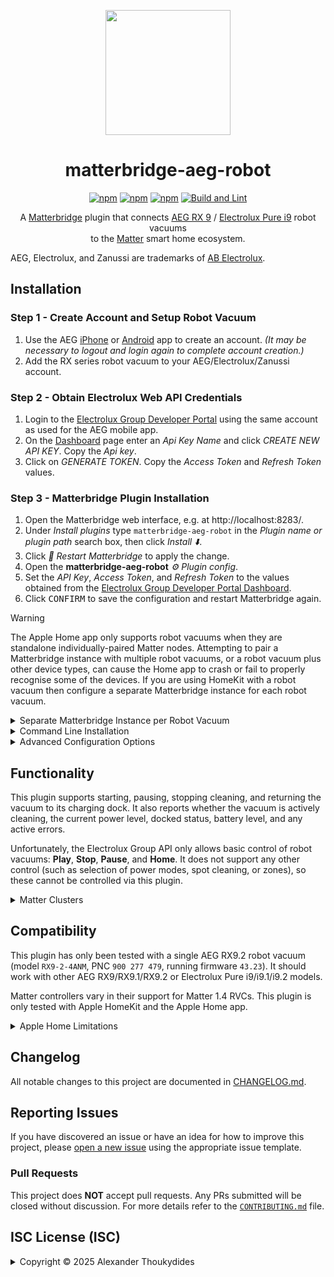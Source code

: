 <p align="center">
  <img src="https://raw.githubusercontent.com/wiki/thoukydides/matterbridge-aeg-robot/matterbridge-aeg-robot.png" height="200">
</p>
<div align=center>

# matterbridge-aeg-robot

[![npm](https://badgen.net/npm/v/matterbridge-aeg-robot)](https://www.npmjs.com/package/matterbridge-aeg-robot)
[![npm](https://badgen.net/npm/dt/matterbridge-aeg-robot)](https://www.npmjs.com/package/matterbridge-aeg-robot)
[![npm](https://badgen.net/npm/dw/matterbridge-aeg-robot)](https://www.npmjs.com/package/matterbridge-aeg-robot)
[![Build and Lint](https://github.com/thoukydides/matterbridge-aeg-robot/actions/workflows/build.yml/badge.svg)](https://github.com/thoukydides/matterbridge-aeg-robot/actions/workflows/build.yml)

A [Matterbridge](https://github.com/Luligu/matterbridge) plugin that connects [AEG RX 9](https://www.aeg.co.uk/wellbeing/discover/rx9) / [Electrolux Pure i9](https://www.electroluxgroup.com/en/electrolux-launches-pure-i9-robotic-vacuum-in-the-united-states-24513/) robot vacuums  
to the [Matter](https://csa-iot.org/all-solutions/matter/) smart home ecosystem.

</div>

AEG, Electrolux, and Zanussi are trademarks of [AB Electrolux](https://www.electroluxgroup.com/).

## Installation

### Step 1 - Create Account and Setup Robot Vacuum
1. Use the AEG [iPhone](https://apps.apple.com/gb/app/aeg/id1599494494) or [Android](https://play.google.com/store/apps/details?id=com.electrolux.oneapp.android.aeg) app to create an account. *(It may be necessary to logout and login again to complete account creation.)*
1. Add the RX series robot vacuum to your AEG/Electrolux/Zanussi account.

### Step 2 - Obtain Electrolux Web API Credentials
1. Login to the [Electrolux Group Developer Portal](https://developer.electrolux.one/login) using the same account as used for the AEG mobile app.
1. On the [Dashboard](https://developer.electrolux.one/dashboard) page enter an *Api Key Name* and click *CREATE NEW API KEY*. Copy the *Api key*.
1. Click on *GENERATE TOKEN*. Copy the *Access Token* and *Refresh Token* values.

### Step 3 - Matterbridge Plugin Installation

1. Open the Matterbridge web interface, e.g. at http://localhost:8283/.
1. Under *Install plugins* type `matterbridge-aeg-robot` in the *Plugin name or plugin path* search box, then click *Install ⬇️*.
1. Click *🔄 Restart Matterbridge* to apply the change.
1. Open the **matterbridge-aeg-robot** *⚙️ Plugin config*.
1. Set the *API Key*, *Access Token*, and *Refresh Token* to the values obtained from the [Electrolux Group Developer Portal Dashboard](https://developer.electrolux.one/dashboard).
1. Click <kbd>CONFIRM</kbd> to save the configuration and restart Matterbridge again.
> [!WARNING]
> The Apple Home app only supports robot vacuums when they are standalone individually-paired Matter nodes. Attempting to pair a Matterbridge instance with multiple robot vacuums, or a robot vacuum plus other device types, can cause the Home app to crash or fail to properly recognise some of the devices. If you are using HomeKit with a robot vacuum then configure a separate Matterbridge instance for each robot vacuum.

<details>
<summary>Separate Matterbridge Instance per Robot Vacuum</summary>

### Separate Matterbridge Instances

Each additional Matterbridge instance should specify the following command line options:

| Command Line Options    | Default                     | Description
| ----------------------- | --------------------------- | ---
| `-homedir <directory>`  | `$HOME` or `USERPROFILE`    | Matterbridge defaults to creating `Matterbridge`, `.matterbridge`, and `.mattercert` directories within the user's home directory. A different "home" directory is required by each Matterbridge instance.
| `-port <number>`        | `5540`                      | The port number for the Matterbridge commissioning server. This should be unique for each instance to allow pairing with a Matter controller.
| `-frontend <number>`    | `8283`                      | The port number for the Matterbridge frontend. This should be unique for each instance to allow use of the web interface.
| `-vendorName "<name>"`  | `"Matterbridge"`            | Apple Home uses the vendor name of the Matter bridge for robot vacuums; use this option to override Matterbridge's default with `AEG`.
| `-productName "<name>"` | `"Matterbridge aggregator"` | Apple Home uses the product name of the Matter bridge for robot vacuums; use this option to override Matterbridge's default with model name of your robot vacuum.

If you have multiple AEG/Electrolux robot vacuums then select one for each instance using the `whiteList` plugin configuration option.

#### Example `systemd` Configuration

The following example assumes that:
* `systemd` is being used to launch Matterbridge (instead of via Docker or other means).
* Matterbridge is run as user `matterbridge` and group `matterbridge`.
* Matterbridge configuration files for this instance are being kept under `/var/lib/matterbridge-aeg-robot`.
* The commissioning server will be on port `5541` and the web frontend on port `8284`.
* This instance is for an AEG RX9.2 robot vacuum.

Modify as appropriate to suit your setup.

1. Create a directory for this instance's configuration files:
   ```shell
   sudo mkdir /var/lib/matterbridge-aeg-robot
   sudo chown matterbridge:matterbridge /var/lib/matterbridge-aeg-robot
   ```
1. Create a `/etc/systemd/system/matterbridge-aeg-robot.service` file containing:
   ```ini
   [Unit]
   Description=Matterbridge AEG Robot
   After=network-online.target
   
   [Service]
   Type=simple
   ExecStart=/usr/local/bin/matterbridge -service -nosudo -novirtual -homedir /var/lib/matterbridge-aeg-robot -port 5541 -frontend 8284 -vendorName 'AEG' -productName 'RX9.2'
   WorkingDirectory=/var/lib/matterbridge-aeg-robot
   StandardOutput=inherit
   StandardError=inherit
   Restart=always
   RestartSec=10s
   TimeoutStopSec=30s
   User=matterbridge
   Group=matterbridge
   
   [Install]
   WantedBy=multi-user.target
   ```
1. Reload the `systemd` service files and enable the new unit:
   ```shell
   sudo systemctl daemon-reload
   sudo systemctl enable --now matterbridge-aeg-robot.service
   ```
</details>
<details>
<summary>Command Line Installation</summary>

### Installation using Command Line
1. Stop Matterbridge:  
   `sudo systemctl stop matterbridge`
1. Install the plugin:  
   `npm install -g matterbridge-aeg-robot`
1. Register it with Matterbridge:  
   `sudo -u matterbridge matterbridge -add matterbridge-aeg-robot`
1. Restart Matterbridge:  
   `sudo systemctl start matterbridge`

#### Example `matterbridge-aeg-robot.config.json`
```JSON
{
    "name":                     "matterbridge-aeg-robot",
    "type":                     "DynamicPlatform",
    "version":                  "1.0.0",
    "apiKey":                   "<API Key>",
    "accessToken":              "<Authorization Access Token>",
    "refreshToken":             "<Authorization Refresh Token>",
    "pollIntervalSeconds":      30,
    "blackList":                [],
    "whiteList":                [],
    "debug":                    false,
    "debugFeatures":            [],
    "unregisterOnShutdown":     false
}
```

</details>
<details>
<summary>Advanced Configuration Options</summary>

### Advanced Configuration

You can include additional settings in `matterbridge-aeg-robot.config.json` to customise the behaviour or enable special debug features:

| Key                     | Default            | Description
| ----------------------- | ------------------ | ---
| `name`<br>`type`<br>`version` | n/a          | These are managed by Matterbridge and do not need to be set manually.
| `apiKey`                | (no default)       | *API Key* obtained from the [Electrolux Group Developer Portal Dashboard](https://developer.electrolux.one/dashboard).
| `accessToken`           | (no default)       | *Access Token* obtained from the [Electrolux Group Developer Portal Dashboard](https://developer.electrolux.one/dashboard).
| `refreshToken`          | (no default)       | *Refresh Token* obtained from the [Electrolux Group Developer Portal Dashboard](https://developer.electrolux.one/dashboard).
| `pollIntervalSeconds`   | `30`               | The time in seconds between successive polls of the Electrolux Group API for each robot vacuum.
| `blackList`             | `[]`               | If the list is not empty, then any robot vacuums with matching names will not be exposed as Matter devices.
| `whiteList`             | `[]`               | If the list is not empty, then only robot vacuums with matching names (and not on the `blacklist`) will be exposed as Matter devices.
| `debug`                 | `false`            | Sets the logger level for this plugin to *Debug*, overriding the global Matterbridge logger level setting.
| `debugFeatures`         | `[]`               | Miscellaneous options to control the information logged. None of these should be set unless you are investigating a compatibility issue or other problem.
| `unregisterOnShutdown`  | `false`            | Unregister all exposed devices on shutdown. This is used during development and testing; do not set it for normal use.

All supported robot vacuums associated with the account (those reporting a model name of `PUREi9`) will be added to Matterbridge. Unsupported appliances, such as air purifiers or RX8 robot vacuums, will be ignored. Exclude or include specific robot vacuums by listing the names assigned in the AEG app in either the `blackList` or `whiteList`.

The API has a strict [rate limit](https://developer.electrolux.one/documentation/quotasAndRateLimits) of 5000 calls/day. The default value is 30 seconds, which results in 2880 calls/day for polling the state of a single appliance. If you have multiple robot vacuum cleaners in your account, or use the same API Key for other purposes, then scale the value appropriately: 60 seconds for two, 90 seconds for three, etc. More rapid polling is performed for a short period after a command has been sent to the robot vacuum; this is not configurable.

The supported `debugFeatures` are:

| Debug Feature          | Description
| ---------------------- | ---
| `Run API Tests`        | Performs a test of each idempotent Electrolux Group API endpoint (those just reading appliance information and status) once during plugin start-up. This is useful for detecting changes to the API implementation that may affect operation of this plugin.
| `Run Unsafe API Tests` | If `Run API Tests` is set then this additionally tests non-idempotent API endpoints (a `home` command is issued).
| `Log Endpoint Debug`   | Sets the `debug` flag to the Matterbridge/Matter.js endpoint implementation.
| `Log API Headers`      | Logs HTTP headers for each Electrolux Group API request. Rarely useful. (Requires *Debug* level logging.)
| `Log API Bodies`       | Logs message bodies for each Electrolux Group API request. Useful for diagnosing interoperability issues. (Requires *Debug* level logging.)
| `Log Appliance IDs`    | Product identifier and serial numbers are automatically redacted in the log by default. This setting causes these values to be logged verbatim.
| `Log Debug as Info`    | Redirect *Debug* level logging to *Info* level. This makes it visible in the Matterbridge frontend.

</details>

## Functionality

This plugin supports starting, pausing, stopping cleaning, and returning the vacuum to its charging dock. It also reports whether the vacuum is actively cleaning, the current power level, docked status, battery level, and any active errors.

Unfortunately, the Electrolux Group API only allows basic control of robot vacuums: **Play**, **Stop**, **Pause**, and **Home**. It does not support any other control (such as selection of power modes, spot cleaning, or zones), so these cannot be controlled via this plugin.

<details>
<summary>Matter Clusters</summary>

This plugin exposes each robot vacuum as a Matter 1.4 device, supporting the following clusters:

### Bridged Device Basic Information Cluster

The **Bridged Device Basic Information** cluster provides information about the appliance:
* **HardwareVersion** / **HardwareVersionString**: The robot vacuum's hardware platform version.
* **ManufacturingDate**: The date that the robot vacuum cleaner was installed.
* **NodeLabel**: The name set by the user for the robot vacuum.
* **PartNumber**: The robot vacuum's PNC.
* **ProductAppearance**: The (approximate) colour and finish of the robot vacuum cleaner.
* **ProductLabel**: The robot vacuum's model family (if it can be identified from its PNC) and colour.
* **ProductName**: The robot vacuum's model name (if it can be identified from its PNC).
* **ProductURL**: URL for this plugin's homepage.
* **Reachable**: Indicates whether it is possible to communicate with the robot vacuum (plugin connected to the Electrolux Group API, robot vacuum connected to cloud servers, and robot vacuum enabled).
* **SerialNumber**: The robot vacuum's serial number.
* **SoftwareVersion** / **SoftwareVersionString**: The robot vacuum's firmware version.
* **UniqueId**: Opaque identifier used by Matter to identify the device (derived from a SHA-256 hash of the API `applianceId`).
* **VendorName**: The robot vacuum's manufacturer.

It also generates an event:
* **ReachableChanged**: Triggered when the **Reachable** attribute changes.

### Power Source Cluster

The **Power Source** cluster provides information about the battery and charging status:
* **Status**: Indicates whether the battery is currently being used.
* **BatChargeRemaining**: Indicates a coarse ranking of the battery charge level.
* **BatChargeLevel**: The battery charge level as a percentage.
* **BatChargeState**: The charging status:
    * *IsCharging* = Actively charging the battery.
    * *IsNotCharging* = Not currently charging. The battery is not fully charged.
    * *IsAtFullCharge* = The battery is fully charged.

The following mapping from values reported by the Electrolux Group API is used:

| Reported Battery Level | Status        | BatChargeRemaining | BatChargeLevel |
| ---------------------- | :-----------: | -----------------: | :------------: |
| `Dead`                 | *Unavailable* |               *0%* | *Critical*     |
| `Critical Low`         | *Active*      |              *20%* | *Critical*     |
| `Low`                  | *Active*      |              *40%* | *Warning*      |
| `Medium`               | *Active*      |              *60%* | *OK*           |
| `High`                 | *Active*      |              *80%* | *OK*           |
| `Fully Charged`        | *Active*      |             *100%* | *OK*           |

### RVC Run Mode Cluster

The **RVC Run Mode** cluster indicates whether the robot vacuum is cleaning:
* **CurrentMode**: 
    *Idle* = Indicates that the robot is not performing a cleaning operation.
    *Cleaning* = Indicates that the robot is actively cleaning (including paused, charging, or returning to the dock for charging, during a cleaning operation).

It supports a single command:
* **ChangeToMode**: Set **CurrentMode**:
    **Idle**: Attempt to stop a cleaning operation (but do not return to the dock).
    **Cleaning**: Attempt to start a new cleaning operation.

### RVC Clean Mode Cluster

The **RVC Clean Mode Cluster** indicates the type of clean being performed:

| RX9.1          | RX9.2   | Full Clean | Full Clean ModeTags                               | Spot Clean  | Spot Clean ModeTags | Description                                                 |
| -------------- | ------- | :--------: | ------------------------------------------------- | :---------: | ------------------- | ----------------------------------------------------------- |
| `ECO mode`     | `Quiet` | *Quiet*    | *Vacuum*, *Quiet*, *LowNoise*, *LowEnergy*, *Min* | *QuietSpot* | +*Quick*            | Lower energy consumption and quieter                        |
| n/a            | `Smart` | *Smart*    | *Vacuum*, *Auto*                                  | *SmartSpot* | +*Quick*            | Cleans quietly on hard surfaces, uses full power on carpets |
| `Not ECO mode` | `Power` | *Power*    | *Vacuum*, *Max*, *DeepClean*                      | *PowerSpot* | +*Quick*            | Optimal cleaning performance, higher energy consumption     |

Although the **ChangeToMode** command is defined, it will always return an error since the Electrolux API does not support selecting power modes or triggering spot cleans.

### RVC Operational State Cluster

The **RVC Operational State Cluster** indicates the detailed robot vacuum status:
* **OperationalState**: Indicates the current state of the robot vacuum:

| Reported Status                                                                              | OperationalState                 |
| -------------------------------------------------------------------------------------------- | -------------------------------- |
| `Charging` <br> `Pitstop`                                                                    | *Charging*                       |
| `Cleaning` <br> `SpotCleaning`                                                               | *Running*                        |
| `Error`                                                                                      | *Error*                          |
| `FirmwareUpgrade`                                                                            | *FirmwareUpgrade* (non-standard) |
| `ManualSteering`                                                                             | *ManualSteering* (non-standard)  |
| `PausedCleaning` <br> `PausedSpotCleaning` <br> `PausedReturn` <br> `PausedReturnForPitstop` | *Paused*                         |
| `Return` <br> `ReturnForPitstop`                                                             | *SeekingCharger*                 |
| `Sleeping` (off dock)                                                                        | *Stopped*                        |
| `Sleeping` (on dock)                                                                         | *Docked*                         |

* **OperationalError**: Indicates details of a non-transient problem with the robot vacuum when **OperationalState** is *Error*.

It supports three commands:
* **Pause**: Attempt to pause a cleaning operation (including returning to the charging dock).
* **Resume**: Attempt to resume cleaning, if currently paused.
* **GoHome**: Attempt to stop any cleaning operation in progress and initiate a return to the charging dock.

It also generates two events:
* **OperationCompletion**: Triggered when **RVC Run Mode** transitions from *Cleaning* to *Idle* indicating the end of a cleaning operation.
* **OperationalError**: Triggered when a new **OperationalError** occurs.

</details>

## Compatibility

This plugin has only been tested with a single AEG RX9.2 robot vacuum (model `RX9-2-4ANM`, PNC `900 277 479`, running firmware `43.23`). It should work with other AEG RX9/RX9.1/RX9.2 or Electrolux Pure i9/i9.1/i9.2 models.

Matter controllers vary in their support for Matter 1.4 RVCs. This plugin is only tested with Apple HomeKit and the Apple Home app.

<details>
<summary>Apple Home Limitations</summary>

### Robot Vacuums in Apple Home App

The Apple Home app in iOS/iPadOS 18.4 and macOS Sequoia has limited Matter support and exhibits multiple idiosyncrasies.

The Home app expects each robot vacuum to be a standalone, individually-paired Matter node implementing a single endpoint. However, Matterbridge acts as a Matter bridge - either a single bridge node for all plugins (*bridge* mode), or a separate bridge node per plugin (*childbridge* mode) - with each plugin's device exposed as an additional child endpoint. This causes a few issues when using this plugin with the Home app:
* **Multiple bridged devices:** A Matter bridge that exposes a robot vacuum plus other devices can crash the Home app. Hence, a separate Matterbridge instance is required for each robot vacuum. This plugin should be the only one enabled in each instance, and only a single robot vacuum device should be configured in each instance.
* **Device-specific information is ignored:** The Home app shows the bridge device information from Matterbridge's own root **Device Basic Information** cluster, ignoring the plugin's **Bridged Device Basic Information** cluster. As a result, the Home app displays the bridge's name, manufacturer, model, serial number, and firmware version; *not* those of the robot vacuum. The correct values can be specified using Matterbridge's command line options.

Other quirks in the Home app:
* **Delayed docking:** The *Send to Dock* button first sets **RVC Run Mode** to *Idle* (which maps to `stop` in the Electrolux Group API), followed by a **GoHome** command (`home`). The Electrolux Group API silently ignores commands sent too quickly in succession, so this plugin inserts a 5-second delay between them. This causes the robot vacuum to pause briefly before returning to the dock.
* **Incorrect RVC Clean Mode display:** The Home app displays ModeTag values (e.g. *Deep Clean*, *Quick*) rather than the advertised modes (*Smart*, *PowerSpot*, etc) reported by the robot vacuum. Worse, it only shows these when not cleaning, even though the Electrolux Group API only provides meaningful values during cleaning.

</details>

## Changelog

All notable changes to this project are documented in [CHANGELOG.md](CHANGELOG.md).

## Reporting Issues
          
If you have discovered an issue or have an idea for how to improve this project, please [open a new issue](https://github.com/thoukydides/matterbridge-aeg-robot/issues/new/choose) using the appropriate issue template.

### Pull Requests

This project does **NOT** accept pull requests. Any PRs submitted will be closed without discussion. For more details refer to the [`CONTRIBUTING.md`](https://github.com/thoukydides/.github/blob/master/CONTRIBUTING.md) file.

## ISC License (ISC)

<details>
<summary>Copyright © 2025 Alexander Thoukydides</summary>

> Permission to use, copy, modify, and/or distribute this software for any purpose with or without fee is hereby granted, provided that the above copyright notice and this permission notice appear in all copies.
>
> THE SOFTWARE IS PROVIDED "AS IS" AND THE AUTHOR DISCLAIMS ALL WARRANTIES WITH REGARD TO THIS SOFTWARE INCLUDING ALL IMPLIED WARRANTIES OF MERCHANTABILITY AND FITNESS. IN NO EVENT SHALL THE AUTHOR BE LIABLE FOR ANY SPECIAL, DIRECT, INDIRECT, OR CONSEQUENTIAL DAMAGES OR ANY DAMAGES WHATSOEVER RESULTING FROM LOSS OF USE, DATA OR PROFITS, WHETHER IN AN ACTION OF CONTRACT, NEGLIGENCE OR OTHER TORTIOUS ACTION, ARISING OUT OF OR IN CONNECTION WITH THE USE OR PERFORMANCE OF THIS SOFTWARE.
</details>